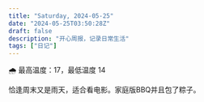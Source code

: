 ```yaml
---
title: "Saturday, 2024-05-25"
date: "2024-05-25T03:50:28Z"
draft: false
description: "开心周报，记录日常生活"
tags: ["日记"]
---
```


🌧 最高温度：17，最低温度 14

恰逢周末又是雨天，适合看电影。家庭版BBQ并且包了粽子。
